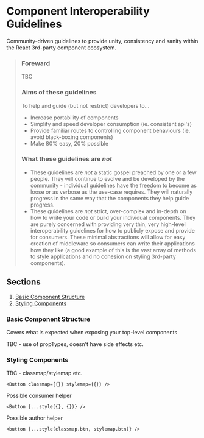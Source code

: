 # Component Interoperability Guidelines
Community-driven guidelines to provide unity, consistency and sanity within the React 3rd-party component ecosystem.

> ### Foreward
> TBC
> 
> ### Aims of these guidelines
> To help and guide (but not restrict) developers to...
> 
> - Increase portability of components
> - Simplify and speed developer consumption (ie. consistent api's)
> - Provide familiar routes to controlling component behaviours (ie. avoid black-boxing components)
> - Make 80% easy, 20% possible
>
> ### What these guidelines are *not*
> - These guidelines are *not* a static gospel preached by one or a few people. They will continue to evolve and be developed by the community - individual guidelines have the freedom to become as loose or as verbose as the use-case requires. They will naturally progress in the same way that the components they help guide progress.
> - These guidelines are *not* strict, over-complex and in-depth on how to write your code or build your individual components. They are purely concerned with providing very thin, very high-level interoperability guidelines for how to publicly expose and provide for consumers. These minimal abstractions will allow for easy creation of middleware so consumers can write their applications how they like (a good example of this is the vast array of methods to style applications and no cohesion on styling 3rd-party components).

## Sections
1. [Basic Component Structure](#basic-component-structure)
2. [Styling Components](#styling-components)

### Basic Component Structure
Covers what is expected when exposing your top-level components

TBC - use of propTypes, doesn't have side effects etc.

### Styling Components
TBC - classmap/stylemap etc.

`<Button classmap={{}} stylemap={{}} />`

Possible consumer helper

`<Button {...style({}, {})} />`

Possible author helper

`<button {...style(classmap.btn, stylemap.btn)} />`
